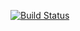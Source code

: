 [![Build Status](https://app.travis-ci.com/viniciusnadin/-essential-feed-case-study.svg?branch=main)](https://app.travis-ci.com/viniciusnadin/-essential-feed-case-study)